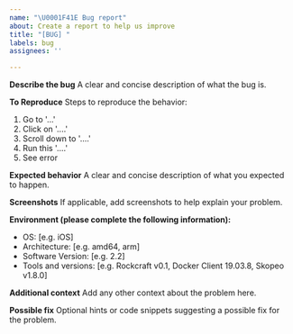 ```yaml
---
name: "\U0001F41E Bug report"
about: Create a report to help us improve
title: "[BUG] "
labels: bug
assignees: ''

---
```


**Describe the bug**
A clear and concise description of what the bug is.

**To Reproduce**
Steps to reproduce the behavior:
1. Go to '...'
2. Click on '....'
3. Scroll down to '....'
4. Run this '....'
5. See error

**Expected behavior**
A clear and concise description of what you expected to happen.

**Screenshots**
If applicable, add screenshots to help explain your problem.

**Environment (please complete the following information):**
 - OS: [e.g. iOS]
 - Architecture: [e.g. amd64, arm]
 - Software Version: [e.g. 2.2]
 - Tools and versions: [e.g. Rockcraft v0.1, Docker Client 19.03.8, Skopeo v1.8.0]

**Additional context**
Add any other context about the problem here.

**Possible fix**
Optional hints or code snippets suggesting a possible fix for the problem.
